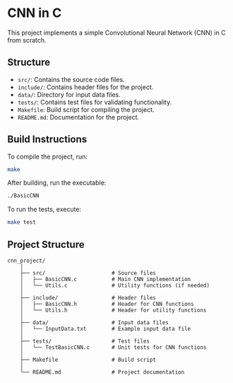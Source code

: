 # CNN in C

This project implements a simple Convolutional Neural Network (CNN) in C from scratch.

## Structure

- `src/`: Contains the source code files.
- `include/`: Contains header files for the project.
- `data/`: Directory for input data files.
- `tests/`: Contains test files for validating functionality.
- `Makefile`: Build script for compiling the project.
- `README.md`: Documentation for the project.

## Build Instructions

To compile the project, run:

```sh
make
```
After building, run the executable:

```sh
./BasicCNN
```

To run the tests, execute:

```sh
make test
```

## Project Structure

```
cnn_project/
    │
    ├── src/                     # Source files
    │   ├── BasicCNN.c           # Main CNN implementation
    │   └── Utils.c              # Utility functions (if needed)
    │
    ├── include/                 # Header files
    │   ├── BasicCNN.h           # Header for CNN functions
    │   └── Utils.h              # Header for utility functions
    │
    ├── data/                    # Input data files
    │   └── InputData.txt        # Example input data file
    │
    ├── tests/                   # Test files
    │   └── TestBasicCNN.c       # Unit tests for CNN functions
    │
    ├── Makefile                 # Build script
    │
    └── README.md                # Project documentation
```